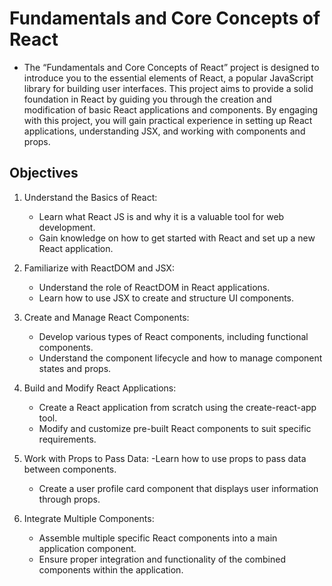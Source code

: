 # Fundamentals and Core Concepts of React

- The “Fundamentals and Core Concepts of React” project is designed to introduce you to the essential elements of React, a popular JavaScript library for building user interfaces. This project aims to provide a solid foundation in React by guiding you through the creation and modification of basic React applications and components. By engaging with this project, you will gain practical experience in setting up React applications, understanding JSX, and working with components and props.

## Objectives

1. Understand the Basics of React:
    - Learn what React JS is and why it is a valuable tool for web development.
    - Gain knowledge on how to get started with React and set up a new React application.

2. Familiarize with ReactDOM and JSX:
    - Understand the role of ReactDOM in React applications.
    - Learn how to use JSX to create and structure UI components.

3. Create and Manage React Components:
    - Develop various types of React components, including functional components.
    - Understand the component lifecycle and how to manage component states and props.

4. Build and Modify React Applications:
    - Create a React application from scratch using the create-react-app tool.
    - Modify and customize pre-built React components to suit specific requirements.

5. Work with Props to Pass Data:
    -Learn how to use props to pass data between components.
    - Create a user profile card component that displays user information through props.

6. Integrate Multiple Components:
    - Assemble multiple specific React components into a main application component.
    - Ensure proper integration and functionality of the combined components within the application.
